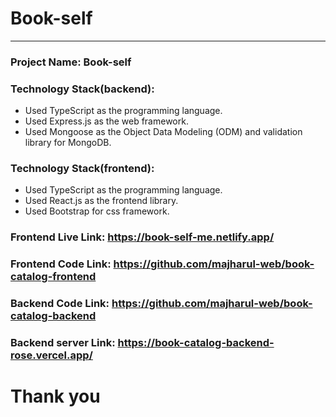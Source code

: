 # Book-self

<hr>

### Project Name: Book-self

### Technology Stack(backend):

- Used TypeScript as the programming language.
- Used Express.js as the web framework.
- Used Mongoose as the Object Data Modeling (ODM) and validation library for MongoDB.

### Technology Stack(frontend):

- Used TypeScript as the programming language.
- Used React.js as the frontend library.
- Used Bootstrap for css framework.

### Frontend Live Link: https://book-self-me.netlify.app/

### Frontend Code Link: https://github.com/majharul-web/book-catalog-frontend

### Backend Code Link: https://github.com/majharul-web/book-catalog-backend

### Backend server Link: https://book-catalog-backend-rose.vercel.app/

# Thank you
